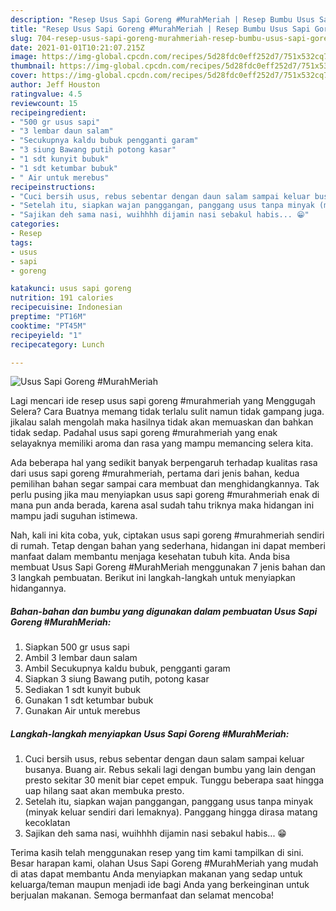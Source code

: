 ```yaml
---
description: "Resep Usus Sapi Goreng #MurahMeriah | Resep Bumbu Usus Sapi Goreng #MurahMeriah Yang Sedap"
title: "Resep Usus Sapi Goreng #MurahMeriah | Resep Bumbu Usus Sapi Goreng #MurahMeriah Yang Sedap"
slug: 704-resep-usus-sapi-goreng-murahmeriah-resep-bumbu-usus-sapi-goreng-murahmeriah-yang-sedap
date: 2021-01-01T10:21:07.215Z
image: https://img-global.cpcdn.com/recipes/5d28fdc0eff252d7/751x532cq70/usus-sapi-goreng-murahmeriah-foto-resep-utama.jpg
thumbnail: https://img-global.cpcdn.com/recipes/5d28fdc0eff252d7/751x532cq70/usus-sapi-goreng-murahmeriah-foto-resep-utama.jpg
cover: https://img-global.cpcdn.com/recipes/5d28fdc0eff252d7/751x532cq70/usus-sapi-goreng-murahmeriah-foto-resep-utama.jpg
author: Jeff Houston
ratingvalue: 4.5
reviewcount: 15
recipeingredient:
- "500 gr usus sapi"
- "3 lembar daun salam"
- "Secukupnya kaldu bubuk pengganti garam"
- "3 siung Bawang putih potong kasar"
- "1 sdt kunyit bubuk"
- "1 sdt ketumbar bubuk"
- " Air untuk merebus"
recipeinstructions:
- "Cuci bersih usus, rebus sebentar dengan daun salam sampai keluar busanya. Buang air. Rebus sekali lagi dengan bumbu yang lain dengan presto sekitar 30 menit biar cepet empuk. Tunggu beberapa saat hingga uap hilang saat akan membuka presto."
- "Setelah itu, siapkan wajan panggangan, panggang usus tanpa minyak (minyak keluar sendiri dari lemaknya). Panggang hingga dirasa matang kecoklatan"
- "Sajikan deh sama nasi, wuihhhh dijamin nasi sebakul habis... 😁"
categories:
- Resep
tags:
- usus
- sapi
- goreng

katakunci: usus sapi goreng 
nutrition: 191 calories
recipecuisine: Indonesian
preptime: "PT16M"
cooktime: "PT45M"
recipeyield: "1"
recipecategory: Lunch

---
```



![Usus Sapi Goreng #MurahMeriah](https://img-global.cpcdn.com/recipes/5d28fdc0eff252d7/751x532cq70/usus-sapi-goreng-murahmeriah-foto-resep-utama.jpg)

Lagi mencari ide resep usus sapi goreng #murahmeriah yang Menggugah Selera? Cara Buatnya memang tidak terlalu sulit namun tidak gampang juga. jikalau salah mengolah maka hasilnya tidak akan memuaskan dan bahkan tidak sedap. Padahal usus sapi goreng #murahmeriah yang enak selayaknya memiliki aroma dan rasa yang mampu memancing selera kita.



Ada beberapa hal yang sedikit banyak berpengaruh terhadap kualitas rasa dari usus sapi goreng #murahmeriah, pertama dari jenis bahan, kedua pemilihan bahan segar sampai cara membuat dan menghidangkannya. Tak perlu pusing jika mau menyiapkan usus sapi goreng #murahmeriah enak di mana pun anda berada, karena asal sudah tahu triknya maka hidangan ini mampu jadi suguhan istimewa.


Nah, kali ini kita coba, yuk, ciptakan usus sapi goreng #murahmeriah sendiri di rumah. Tetap dengan bahan yang sederhana, hidangan ini dapat memberi manfaat dalam membantu menjaga kesehatan tubuh kita. Anda bisa membuat Usus Sapi Goreng #MurahMeriah menggunakan 7 jenis bahan dan 3 langkah pembuatan. Berikut ini langkah-langkah untuk menyiapkan hidangannya.

<!--inarticleads1-->

##### Bahan-bahan dan bumbu yang digunakan dalam pembuatan Usus Sapi Goreng #MurahMeriah:

1. Siapkan 500 gr usus sapi
1. Ambil 3 lembar daun salam
1. Ambil Secukupnya kaldu bubuk, pengganti garam
1. Siapkan 3 siung Bawang putih, potong kasar
1. Sediakan 1 sdt kunyit bubuk
1. Gunakan 1 sdt ketumbar bubuk
1. Gunakan  Air untuk merebus




<!--inarticleads2-->

##### Langkah-langkah menyiapkan Usus Sapi Goreng #MurahMeriah:

1. Cuci bersih usus, rebus sebentar dengan daun salam sampai keluar busanya. Buang air. Rebus sekali lagi dengan bumbu yang lain dengan presto sekitar 30 menit biar cepet empuk. Tunggu beberapa saat hingga uap hilang saat akan membuka presto.
1. Setelah itu, siapkan wajan panggangan, panggang usus tanpa minyak (minyak keluar sendiri dari lemaknya). Panggang hingga dirasa matang kecoklatan
1. Sajikan deh sama nasi, wuihhhh dijamin nasi sebakul habis... 😁




Terima kasih telah menggunakan resep yang tim kami tampilkan di sini. Besar harapan kami, olahan Usus Sapi Goreng #MurahMeriah yang mudah di atas dapat membantu Anda menyiapkan makanan yang sedap untuk keluarga/teman maupun menjadi ide bagi Anda yang berkeinginan untuk berjualan makanan. Semoga bermanfaat dan selamat mencoba!

